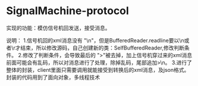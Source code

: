 # SignalMachine-protocol

实现的功能：模仿信号机回发送，接受消息。

说明：   1.信号机回的xml消息没有 "\n"，但是BufferedReader.readline要以\n或者\r才结束，所以修改源码，自己创建新的类：SelfBufferedReader,修改判断条件。
         2.修改了判断条件，会导致最后的 ">"被去掉，加上信号机穿过来的xml消息前面可能会有乱码，所以对消息进行了处理，除掉乱码，尾部追加>\n。
         3.进行了整体的封装，client里面只需要调用就能接受到转换后的xml消息，及json格式。封装的代码用到了面向对象，多线程技术